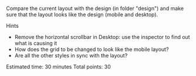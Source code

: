 Compare the current layout with the design (in folder "design") and make sure that the layout looks like the design (mobile and desktop).

Hints
- Remove the horizontal scrollbar in Desktop: use the inspector to find out what is causing it
- How does the grid to be changed to look like the mobile layout?
- Are all the other styles in sync with the layout?

Estimated time: 30 minutes
Total points: 30